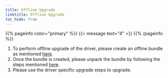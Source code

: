 ```yaml
---
title: Offline Upgrade 
linktitle: Offline Upgrade 
toc_hide: true
---
```

{{% pageinfo color="primary" %}}
{{< message text="4" >}}
{{% /pageinfo %}}
1. To perform offline upgrade of the driver, please create an offline bundle as mentioned [here](v1/getting-started/installation/offline/helm/#building-an-offline-bundle).
2. Once the bundle is created, please unpack the bundle by following the steps mentioned [here](v1/getting-started/installation/offline/helm/#unpacking-the-offline-bundle-and-preparing-for-installation).
3. Please use the driver specific upgrade steps to upgrade.